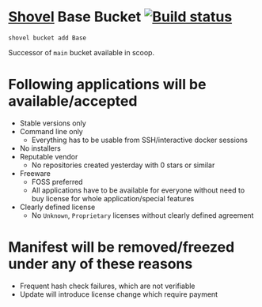 # [Shovel](https://github.com/Ash258/Scoop-Core) Base Bucket [![Build status](https://img.shields.io/appveyor/ci/Ash258/Base/main.svg?style=popout&logo=appveyor&label=AppVeyor)](https://ci.appveyor.com/project/Ash258/Base/branch/main)

`shovel bucket add Base`

Successor of `main` bucket available in scoop.

# Following applications will be available/accepted

- Stable versions only
- Command line only
    - Everything has to be usable from SSH/interactive docker sessions
- No installers
- Reputable vendor
    - No repositories created yesterday with 0 stars or similar
- Freeware
    - FOSS preferred
    - All applications have to be available for everyone without need to buy license for whole application/special features
- Clearly defined license
    - No `Unknown`, `Proprietary` licenses without clearly defined agreement

# Manifest will be removed/freezed under any of these reasons

- Frequent hash check failures, which are not verifiable
- Update will introduce license change which require payment
